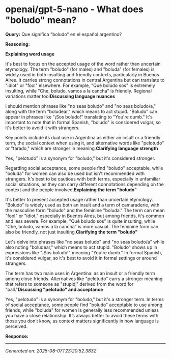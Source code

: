 # openai/gpt-5-nano - What does "boludo" mean?

**Query:** Que significa "boludo" en el español argentino?

**Reasoning:**

**Explaining word usage**

It's best to focus on the accepted usage of the word rather than uncertain etymology. The term "boludo" (for males) and "boluda" (for females) is widely used in both insulting and friendly contexts, particularly in Buenos Aires. It carries strong connotations in central Argentina but can translate to "idiot" or "fool" elsewhere. For example, "Qué boludo sos" is extremely insulting, while "Che, boludo, vamos a la cancha" is friendly. Regional variations matter too!**Discussing language nuances**

I should mention phrases like "no seas boludo" and "no seas boludo/a," along with the term "boludear," which means to act stupid. "Boludo" can appear in phrases like "¡Sos boludo!" translating to "You're dumb." It's important to note that in formal Spanish, "boludo" is considered vulgar, so it's better to avoid it with strangers. 

Key points include its dual use in Argentina as either an insult or a friendly term, the social context when using it, and alternative words like "pelotudo" or "tarado," which are stronger in meaning.**Clarifying language strength**

Yes, "pelotudo" is a synonym for "boludo," but it's considered stronger. 

Regarding social acceptance, some people find "boludo" acceptable, while "boluda" for women can also be used but isn't recommended with strangers. It's best to be cautious with both terms, especially in unfamiliar social situations, as they can carry different connotations depending on the context and the people involved.**Explaining the term "boludo"**

It's better to present accepted usage rather than uncertain etymology. "Boludo" is widely used as both an insult and a term of camaraderie, with the masculine form "boludo" and the feminine "boluda." The term can mean "fool" or "idiot," especially in Buenos Aires, but among friends, it's common and less severe. For example, "Qué boludo sos" is quite insulting, while "Che, boludo, vamos a la cancha" is more casual. The feminine form can also be friendly, not just insulting.**Clarifying the term "boludo"**

Let's delve into phrases like "no seas boludo" and "no seas boludo/a" while also noting "boludear," which means to act stupid. "Boludo" shows up in expressions like "¡Sos boludo!" meaning "You're dumb." In formal Spanish, it's considered vulgar, so it's best to avoid it in formal settings or around strangers. 

The term has two main uses in Argentina: as an insult or a friendly term among close friends. Alternatives like "pelotudo" carry a stronger meaning that refers to someone as "stupid," derived from the word for "ball."**Discussing "pelotudo" and acceptance**

Yes, "pelotudo" is a synonym for "boludo," but it's a stronger term. In terms of social acceptance, some people find "boludo" acceptable to use among friends, while "boluda" for women is generally less recommended unless you have a close relationship. It’s always better to avoid these terms with those you don’t know, as context matters significantly in how language is perceived.

**Response:**



---
*Generated on: 2025-08-07T23:20:52.383Z*
